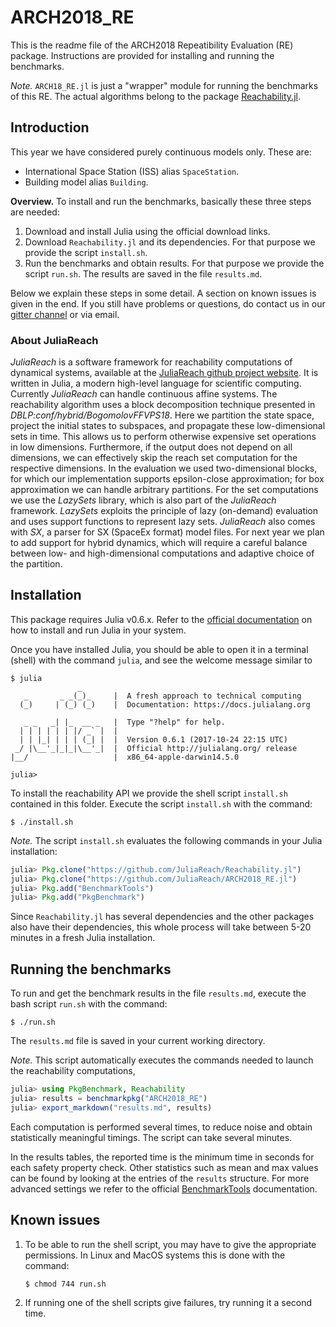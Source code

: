 # ARCH2018_RE

This is the readme file of the ARCH2018 Repeatibility Evaluation (RE) package.
Instructions are provided for installing and running the benchmarks.

*Note.* `ARCH18_RE.jl` is just a "wrapper" module for running the benchmarks of this RE.
The actual algorithms belong to the package [Reachability.jl](https://github.com/JuliaReach/Reachability.jl).

## Introduction

This year we have considered purely continuous models only. These are:

- International Space Station (ISS) alias `SpaceStation`.
- Building model alias `Building`. 

**Overview.** To install and run the benchmarks, basically these three steps are needed:

1. Download and install Julia using the official download links.
2. Download `Reachability.jl` and its dependencies. For that purpose we provide the script `install.sh`.
3. Run the benchmarks and obtain results. For that purpose we provide the script `run.sh`. The results
   are saved in the file `results.md`.

Below we explain these steps in some detail. A section on known issues is given
in the end. If you still have problems or questions, do contact us in
our [gitter channel](https://gitter.im/JuliaReach/Lobby) or via email.

### About JuliaReach

*JuliaReach* is a software framework for reachability computations of dynamical systems, available at the [JuliaReach github project website](http://github.com/JuliaReach).
It is written in Julia, a modern high-level language for scientific computing.
Currently *JuliaReach* can handle continuous affine systems. The reachability algorithm uses a block decomposition technique presented in *DBLP:conf/hybrid/BogomolovFFVPS18*.
Here we partition the state space, project the initial states to subspaces, and propagate these low-dimensional sets in time. This allows us to perform otherwise expensive set operations in low dimensions. Furthermore, if the output does not depend on all dimensions, we can effectively skip the reach set computation for the respective dimensions. In the evaluation we used two-dimensional blocks, for which our implementation supports epsilon-close approximation; for box approximation we can handle arbitrary partitions.
For the set computations we use the *LazySets* library, which is also part of the *JuliaReach* framework.
*LazySets* exploits the principle of lazy (on-demand) evaluation and uses support functions to represent lazy sets.
*JuliaReach* also comes with *SX*, a parser for SX (SpaceEx format) model files.
For next year we plan to add support for hybrid dynamics, which will require a careful balance between low- and high-dimensional computations and adaptive choice of the partition.

## Installation

This package requires Julia v0.6.x. Refer to the [official documentation](https://julialang.org/downloads)
on how to install and run Julia in your system. 

Once you have installed Julia, you should be able to open it in a terminal (shell)
with the command `julia`, and see the welcome message similar to


```
$ julia
               _
   _       _ _(_)_     |  A fresh approach to technical computing
  (_)     | (_) (_)    |  Documentation: https://docs.julialang.org

   _ _   _| |_  __ _   |  Type "?help" for help.
  | | | | | | |/ _` |  |
  | | |_| | | | (_| |  |  Version 0.6.1 (2017-10-24 22:15 UTC)
 _/ |\__'_|_|_|\__'_|  |  Official http://julialang.org/ release
|__/                   |  x86_64-apple-darwin14.5.0

julia>
```

To install the reachability API we provide the shell script `install.sh` contained
in this folder. Execute the script `install.sh` with the command:

```
$ ./install.sh
```

*Note.* The script `install.sh` evaluates the following commands in your Julia installation:

```julia
julia> Pkg.clone("https://github.com/JuliaReach/Reachability.jl")
julia> Pkg.clone("https://github.com/JuliaReach/ARCH2018_RE.jl")
julia> Pkg.add("BenchmarkTools")
julia> Pkg.add("PkgBenchmark")
```
Since `Reachability.jl` has several dependencies and the other packages also
have their dependencies, this whole process will take between 5-20 minutes in a fresh
Julia installation.

## Running the benchmarks

To run and get the benchmark results in the file `results.md`, execute the
bash script `run.sh` with the command:

```
$ ./run.sh
```

The `results.md` file is saved in your current working directory.

*Note.* This script automatically executes the commands needed to launch the reachability computations,

```julia
julia> using PkgBenchmark, Reachability
julia> results = benchmarkpkg("ARCH2018_RE")
julia> export_markdown("results.md", results)
```
Each computation is performed several times, to reduce noise and obtain
statistically meaningful timings. The script can take several minutes.

In the results tables, the reported time is the minimum time in seconds for each safety property check.
Other statistics such as mean and max values can be found by looking at the entries
of the `results` structure. For more advanced settings we refer to the official
[BenchmarkTools](https://github.com/JuliaCI/BenchmarkTools.jl/blob/master/doc/manual.md) documentation.

## Known issues

1. To be able to run the shell script, you may have to give the appropriate permissions.
   In Linux and MacOS systems this is done with the command:

   ```
   $ chmod 744 run.sh
   ```

2. If running one of the shell scripts give failures, try running it a second time.